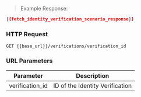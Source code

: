 
> Example Response:

```json
{{fetch_identity_verification_scenario_response}}
```

### HTTP Request

`GET {{base_url}}/verifications/verification_id`

### URL Parameters

Parameter | Description
--------- | -------------------------------------------------------------------
verification_id | ID of the Identity Verification
